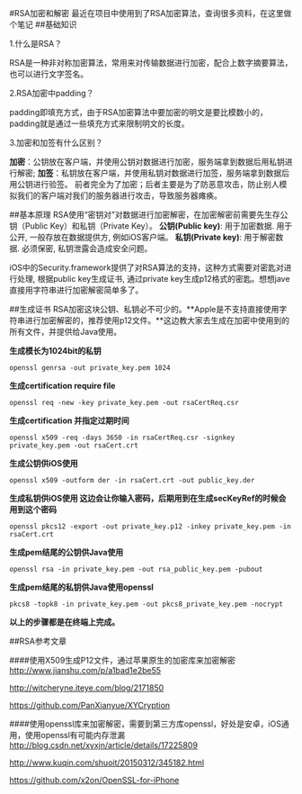 #RSA加密和解密
最近在项目中使用到了RSA加密算法，查询很多资料，在这里做个笔记
##基础知识

1.什么是RSA？


RSA是一种非对称加密算法，常用来对传输数据进行加密，配合上数字摘要算法，也可以进行文字签名。

2.RSA加密中padding？


padding即填充方式，由于RSA加密算法中要加密的明文是要比模数小的，padding就是通过一些填充方式来限制明文的长度。

3.加密和加签有什么区别？


**加密**：公钥放在客户端，并使用公钥对数据进行加密，服务端拿到数据后用私钥进行解密;
**加签**：私钥放在客户端，并使用私钥对数据进行加签，服务端拿到数据后用公钥进行验签。
前者完全为了加密；后者主要是为了防恶意攻击，防止别人模拟我们的客户端对我们的服务器进行攻击，导致服务器瘫痪。

##基本原理
RSA使用“密钥对”对数据进行加密解密，在加密解密前需要先生存公钥（Public Key）和私钥（Private Key）。
**公钥(Public key)**: 用于加密数据. 用于公开, 一般存放在数据提供方, 例如iOS客户端。
**私钥(Private key)**: 用于解密数据. 必须保密, 私钥泄露会造成安全问题。

iOS中的Security.framework提供了对RSA算法的支持，这种方式需要对密匙对进行处理, 根据public key生成证书, 通过private key生成p12格式的密匙。想想jave直接用字符串进行加密解密简单多了。

##生成证书
RSA加密这块公钥、私钥必不可少的。**Apple是不支持直接使用字符串进行加密解密的，推荐使用p12文件。**这边教大家去生成在加密中使用到的所有文件，并提供给Java使用。

**生成模长为1024bit的私钥**
```
openssl genrsa -out private_key.pem 1024
```
**生成certification require file**
```
openssl req -new -key private_key.pem -out rsaCertReq.csr
```
**生成certification 并指定过期时间**
```
openssl x509 -req -days 3650 -in rsaCertReq.csr -signkey private_key.pem -out rsaCert.crt
```
**生成公钥供iOS使用**
```
openssl x509 -outform der -in rsaCert.crt -out public_key.der
```
**生成私钥供iOS使用 这边会让你输入密码，后期用到在生成secKeyRef的时候会用到这个密码**
```
openssl pkcs12 -export -out private_key.p12 -inkey private_key.pem -in rsaCert.crt
```
**生成pem结尾的公钥供Java使用**
```
openssl rsa -in private_key.pem -out rsa_public_key.pem -pubout
```
**生成pem结尾的私钥供Java使用openssl**
```
pkcs8 -topk8 -in private_key.pem -out pkcs8_private_key.pem -nocrypt
```
**以上的步骤都是在终端上完成。**

##RSA参考文章

####使用X509生成P12文件，通过苹果原生的加密库来加密解密
http://www.jianshu.com/p/a1bad1e2be55

http://witcheryne.iteye.com/blog/2171850

https://github.com/PanXianyue/XYCryption


####使用openssl库来加密解密，需要到第三方库openssl，好处是安卓，iOS通用，使用openssl有可能内存泄漏
http://blog.csdn.net/xyxjn/article/details/17225809

http://www.kuqin.com/shuoit/20150312/345182.html

https://github.com/x2on/OpenSSL-for-iPhone




